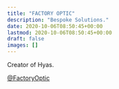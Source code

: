 ```yaml
---
title: "FACTORY OPTIC"
description: "Bespoke Solutions."
date: 2020-10-06T08:50:45+00:00
lastmod: 2020-10-06T08:50:45+00:00
draft: false
images: []
---
```


Creator of Hyas.

[@FactoryOptic](https://twitter.com/factoryoptic)
